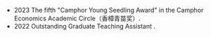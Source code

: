 - 2023  The fifth "Camphor Young Seedling Award" in the Camphor Economics Academic Circle（香樟青苗奖）.
- 2022  Outstanding Graduate Teaching Assistant .

